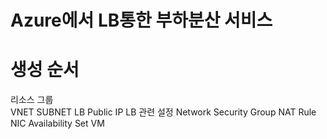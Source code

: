 # Azure에서 LB통한 부하분산 서비스 

# 생성 순서

리소스 그룹<br>
VNET
SUBNET
LB Public IP
LB 관련 설정
Network Security Group
NAT Rule
NIC
Availability Set
VM
